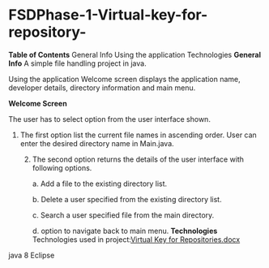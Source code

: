 # FSDPhase-1-Virtual-key-for-repository-
**Table of Contents**
General Info
Using the application
Technologies
**General Info**
A simple file handling project in java.

Using the application
Welcome screen displays the application name, developer details, directory information and main menu.

**Welcome Screen**

The user has to select option from the user interface shown.

1. The first option list the current file names in ascending order. User can enter the desired directory name in Main.java.

    2. The second option returns the details of the user interface with following options.

        a. Add a file to the existing directory list.

        b. Delete a user specified from the existing directory list.

        c. Search a user specified file from the main directory.

        d. option to navigate back to main menu.
**Technologies**
Technologies used in project:[Virtual Key for Repositories.docx](https://github.com/AKoharr/FSDPhase-1-Virtual-key-for-repository-/files/9257155/Virtual.Key.for.Repositories.docx)


java 8
Eclipse
